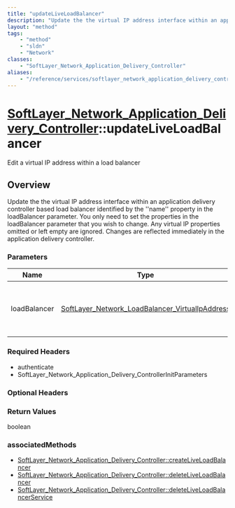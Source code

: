 ```yaml
---
title: "updateLiveLoadBalancer"
description: "Update the the virtual IP address interface within an application delivery controller based load balancer identified by... "
layout: "method"
tags:
    - "method"
    - "sldn"
    - "Network"
classes:
    - "SoftLayer_Network_Application_Delivery_Controller"
aliases:
    - "/reference/services/softlayer_network_application_delivery_controller/updateLiveLoadBalancer"
---
```

# [SoftLayer_Network_Application_Delivery_Controller](/reference/services/SoftLayer_Network_Application_Delivery_Controller)::updateLiveLoadBalancer

Edit a virtual IP address within a load balancer


## Overview 
Update the the virtual IP address interface within an application delivery controller based load balancer identified by the ''name'' property in the loadBalancer parameter. You only need to set the properties in the loadBalancer parameter that you wish to change. Any virtual IP properties omitted or left empty are ignored. Changes are reflected immediately in the application delivery controller. 

### Parameters 
|Name | Type | Description |
| --- | --- | --- |
|loadBalancer| <a href='/reference/datatypes/SoftLayer_Network_LoadBalancer_VirtualIpAddress'>SoftLayer_Network_LoadBalancer_VirtualIpAddress </a>| The updated virtual IP address interface record|


### Required Headers
* authenticate
* SoftLayer_Network_Application_Delivery_ControllerInitParameters

### Optional Headers

### Return Values
boolean


### associatedMethods

*  [SoftLayer_Network_Application_Delivery_Controller::createLiveLoadBalancer](/reference/services/SoftLayer_Network_Application_Delivery_Controller/createLiveLoadBalancer )
*  [SoftLayer_Network_Application_Delivery_Controller::deleteLiveLoadBalancer](/reference/services/SoftLayer_Network_Application_Delivery_Controller/deleteLiveLoadBalancer )
*  [SoftLayer_Network_Application_Delivery_Controller::deleteLiveLoadBalancerService](/reference/services/SoftLayer_Network_Application_Delivery_Controller/deleteLiveLoadBalancerService )


